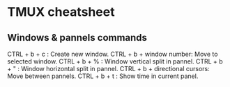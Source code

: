 # TMUX cheatsheet

## Windows & pannels commands
CTRL + b + c : Create new window.
CTRL + b + window number: Move to selected window.
CTRL + b + % : Window vertical split in pannel.
CTRL + b + " : Window horizontal split in pannel.
CTRL + b + directional cursors: Move between pannels.
CTRL + b + t : Show time in current panel.
